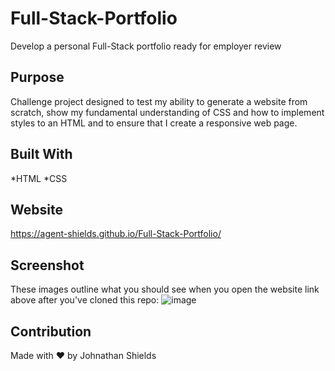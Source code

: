 # Full-Stack-Portfolio
Develop a personal Full-Stack portfolio ready for employer review

## Purpose
Challenge project designed to test my ability to generate a website from scratch, show my fundamental understanding of CSS and how to implement styles to an HTML and to ensure that I create a responsive web page. 

## Built With
*HTML
*CSS

## Website
https://agent-shields.github.io/Full-Stack-Portfolio/

## Screenshot
These images outline what you should see when you open the website link above after you've cloned this repo: 
![image](assets/images/WebsiteScreenshot)

## Contribution
Made with ❤️ by Johnathan Shields 